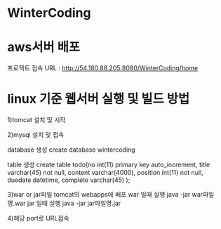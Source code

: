 # WinterCoding

# aws서버 배포
프로젝트 접속 URL : http://54.180.88.205:8080/WinterCoding/home


# linux 기준 웹서버 실행 및 빌드 방법

1)tomcat 설치 및 시작

2)mysql 설치 및 접속

database 생성
create database wintercoding

table 생성 
create table todo(no int(11) primary key auto_increment, title varchar(45) not null, content varchar(4000), position int(11) not null, duedate datetime, complete varchar(45) );
 
3)war or jar파일 tomcat의 webapps에 배포
war 일때 실행 java -jar war파일명.war 
jar 일때 실행 java -jar jar파일명.jar

4)해당 port로 URL접속 

